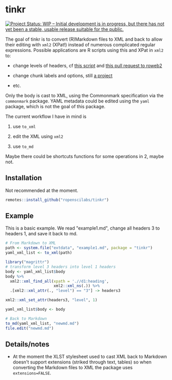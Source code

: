 # tinkr

[![Project Status: WIP – Initial development is in progress, but there has not yet been a stable, usable release suitable for the public.](https://www.repostatus.org/badges/latest/wip.svg)](https://www.repostatus.org/#wip)

The goal of tinkr is to convert (R)Markdown files to XML and back to allow their editing with `xml2` (XPat!) instead of numerous complicated regular expressions. Possible applications are R scripts using this and XPat in `xml2` to:

* change levels of headers, cf [this script](inst/scripts/roweb2_headers.R) and [this pull request to roweb2](https://github.com/ropensci/roweb2/pull/279)

* change chunk labels and options, still [a project](https://github.com/ropenscilabs/tinkr/issues/1)

* etc.

Only the body is cast to XML, using the Commonmark specification via the `commonmark` package. YAML metadata could be edited using the `yaml` package, which is not the goal of this package.

The current workflow I have in mind is

1. use `to_xml`

2. edit the XML using `xml2`

3. use `to_md`

Maybe there could be shortcuts functions for some operations in 2, maybe not.

## Installation

Not recommended at the moment.

``` r
remotes::install_github("ropenscilabs/tinkr")
```

## Example

This is a basic example. We read "example1.md", change all headers 3 to headers 1, and save it back to md.

``` r
# From Markdown to XML
path <- system.file("extdata", "example1.md", package = "tinkr")
yaml_xml_list <- to_xml(path)

library("magrittr")
# transform level 3 headers into level 1 headers
body <- yaml_xml_list$body
body %>%
  xml2::xml_find_all(xpath = './/d1:heading',
                     xml2::xml_ns(.)) %>%
  .[xml2::xml_attr(., "level") == "3"] -> headers3

xml2::xml_set_attr(headers3, "level", 1)

yaml_xml_list$body <- body

# Back to Markdown
to_md(yaml_xml_list, "newmd.md")
file.edit("newmd.md")
```

## Details/notes

* At the moment the XLST stylesheet used to cast XML back to Markdown doesn't support extensions (striked through text, tables) so when converting the Markdown files to XML the package uses `extensions=FALSE`.



